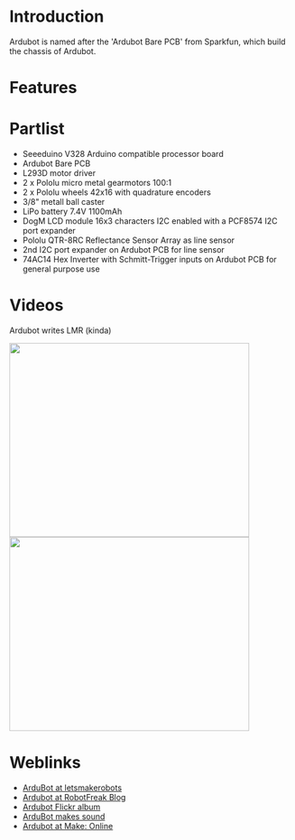 # Introduction #

Ardubot is named after the 'Ardubot Bare PCB' from Sparkfun, which build the chassis of Ardubot.


# Features #

# Partlist #

  * Seeeduino V328 Arduino compatible processor board
  * Ardubot Bare PCB
  * L293D motor driver
  * 2 x Pololu micro metal gearmotors 100:1
  * 2 x Pololu wheels 42x16 with quadrature encoders
  * 3/8" metall ball caster
  * LiPo battery 7.4V 1100mAh
  * DogM LCD module 16x3 characters I2C enabled with a PCF8574 I2C port expander
  * Pololu QTR-8RC Reflectance Sensor Array as line sensor
  * 2nd I2C port expander on Ardubot PCB for line sensor
  * 74AC14 Hex Inverter with Schmitt-Trigger inputs on Ardubot PCB for general purpose use

# Videos #

Ardubot writes LMR (kinda)

<a href='http://www.youtube.com/watch?feature=player_embedded&v=GM3jkn8ZhFc' target='_blank'><img src='http://img.youtube.com/vi/GM3jkn8ZhFc/0.jpg' width='425' height=344 /></a>
<a href='http://www.youtube.com/watch?feature=player_embedded&v=MKkgG_4Nb8E' target='_blank'><img src='http://img.youtube.com/vi/MKkgG_4Nb8E/0.jpg' width='425' height=344 /></a>

# Weblinks #

  * [ArduBot at letsmakerobots](http://letsmakerobots.com/node/11987)
  * [Ardubot at RobotFreak Blog](http://www.robotfreak.de/blog/robotik/ardubot/194)
  * [Ardubot Flickr album](http://www.flickr.com/photos/hmblgrmpf/sets/72157622510554147/)
  * [ArduBot makes sound](http://letsmakerobots.com/node/18211)
  * [Ardubot at Make: Online](http://blog.makezine.com/archive/2010/03/old_robot_learns_new_trick_becomes.html)